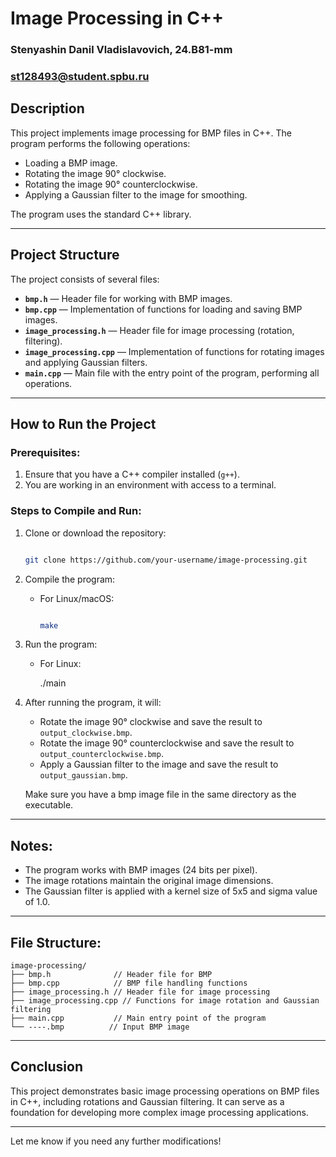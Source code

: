 # Image Processing in C++

### Stenyashin Danil Vladislavovich, 24.B81-mm

### st128493@student.spbu.ru

## Description

This project implements image processing for BMP files in C++. The program performs the following operations:

- Loading a BMP image.
- Rotating the image 90° clockwise.
- Rotating the image 90° counterclockwise.
- Applying a Gaussian filter to the image for smoothing.

The program uses the standard C++ library.

---

## Project Structure

The project consists of several files:

- **`bmp.h`** — Header file for working with BMP images.
- **`bmp.cpp`** — Implementation of functions for loading and saving BMP images.
- **`image_processing.h`** — Header file for image processing (rotation, filtering).
- **`image_processing.cpp`** — Implementation of functions for rotating images and applying Gaussian filters.
- **`main.cpp`** — Main file with the entry point of the program, performing all operations.

---

## How to Run the Project

### Prerequisites:

1. Ensure that you have a C++ compiler installed (`g++`).
2. You are working in an environment with access to a terminal.

### Steps to Compile and Run:

1. Clone or download the repository:

   ```bash
   
   git clone https://github.com/your-username/image-processing.git

   ```

2. Compile the program:
   - For Linux/macOS:

     ```bash
     
     make
     
     ```


3. Run the program:
   - For Linux:

     ./main
     
4. After running the program, it will:
   - Rotate the image 90° clockwise and save the result to `output_clockwise.bmp`.
   - Rotate the image 90° counterclockwise and save the result to `output_counterclockwise.bmp`.
   - Apply a Gaussian filter to the image and save the result to `output_gaussian.bmp`.

   Make sure you have a bmp image file in the same directory as the executable.

---

## Notes:

- The program works with BMP images (24 bits per pixel).
- The image rotations maintain the original image dimensions.
- The Gaussian filter is applied with a kernel size of 5x5 and sigma value of 1.0.

---

## File Structure:

```
image-processing/
├── bmp.h              // Header file for BMP
├── bmp.cpp            // BMP file handling functions
├── image_processing.h // Header file for image processing
├── image_processing.cpp // Functions for image rotation and Gaussian filtering
├── main.cpp           // Main entry point of the program
└── ----.bmp          // Input BMP image
```

---



## Conclusion

This project demonstrates basic image processing operations on BMP files in C++, including rotations and Gaussian filtering. It can serve as a foundation for developing more complex image processing applications.

---

Let me know if you need any further modifications!


